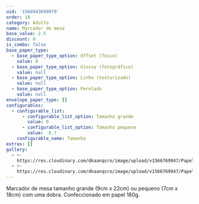 ```yaml
---
uid: '1566943699979'
order: 18
category: Adulto
name: Marcador de mesa
base_value: 2.5
discount: 0
is_combo: false
base_paper_type:
  - base_paper_type_option: Offset (fosco)
    value: 0
  - base_paper_type_option: Glossy (fotográfico)
    value: null
  - base_paper_type_option: Linho (texturizado)
    value: null
  - base_paper_type_option: Perolado
    value: null
envelope_paper_type: []
configurables:
  - configurable_list:
      - configurable_list_option: Tamanho grande
        value: 0
      - configurable_list_option: Tamanho pequeno
        value: -0.7
    configurable_name: Tamanho
extras: []
gallery:
  - >-
    https://res.cloudinary.com/dkaanqsro/image/upload/v1566769947/Papelaria%20adulto/Marcador_de_mesa_1_qngogg.jpg
  - >-
    https://res.cloudinary.com/dkaanqsro/image/upload/v1566769947/Papelaria%20adulto/Marcador_de_mesa_2_u8jmqh.jpg
---
```


Marcador de mesa tamanho grande (9cm x 22cm) ou pequeno (7cm x 18cm) com uma
dobra. Confeccionado em papel 180g.
